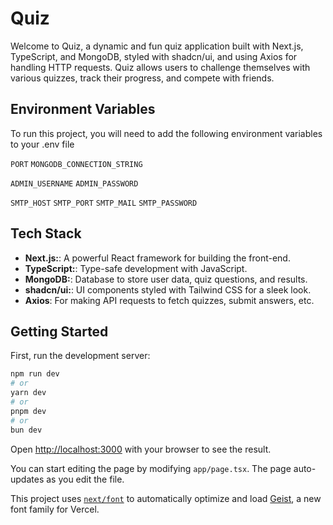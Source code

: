 
# Quiz

Welcome to Quiz, a dynamic and fun quiz application built with Next.js, TypeScript, and MongoDB, styled with shadcn/ui, and using Axios for handling HTTP requests. Quiz allows users to challenge themselves with various quizzes, track their progress, and compete with friends.


## Environment Variables

To run this project, you will need to add the following environment variables to your .env file

`PORT`
`MONGODB_CONNECTION_STRING`

`ADMIN_USERNAME`
`ADMIN_PASSWORD`

`SMTP_HOST`
`SMTP_PORT`
`SMTP_MAIL`
`SMTP_PASSWORD`

## Tech Stack

- **Next.js:**: A powerful React framework for building the front-end.
- **TypeScript:**: Type-safe development with JavaScript.
- **MongoDB:**: Database to store user data, quiz questions, and results.
- **shadcn/ui:**:  UI components styled with Tailwind CSS for a sleek look.
- **Axios**:   For making API requests to fetch quizzes, submit answers, etc.

## Getting Started

First, run the development server:

```bash
npm run dev
# or
yarn dev
# or
pnpm dev
# or
bun dev
```

Open [http://localhost:3000](http://localhost:3000) with your browser to see the result.

You can start editing the page by modifying `app/page.tsx`. The page auto-updates as you edit the file.

This project uses [`next/font`](https://nextjs.org/docs/app/building-your-application/optimizing/fonts) to automatically optimize and load [Geist](https://vercel.com/font), a new font family for Vercel.

